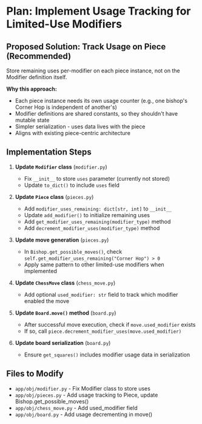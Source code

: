 # Plan: Implement Usage Tracking for Limited-Use Modifiers

## Proposed Solution: Track Usage on Piece (Recommended)

Store remaining uses per-modifier on each piece instance, not on the Modifier definition itself.

**Why this approach:**
- Each piece instance needs its own usage counter (e.g., one bishop's Corner Hop is independent of another's)
- Modifier definitions are shared constants, so they shouldn't have mutable state
- Simpler serialization - uses data lives with the piece
- Aligns with existing piece-centric architecture

## Implementation Steps

1. **Update `Modifier` class** (`modifier.py`)
   - Fix `__init__` to store `uses` parameter (currently not stored)
   - Update `to_dict()` to include `uses` field

2. **Update `Piece` class** (`pieces.py`)
   - Add `modifier_uses_remaining: dict[str, int]` to `__init__`
   - Update `add_modifier()` to initialize remaining uses
   - Add `get_modifier_uses_remaining(modifier_type)` method
   - Add `decrement_modifier_uses(modifier_type)` method

3. **Update move generation** (`pieces.py`)
   - In `Bishop.get_possible_moves()`, check `self.get_modifier_uses_remaining("Corner Hop") > 0`
   - Apply same pattern to other limited-use modifiers when implemented

4. **Update `ChessMove` class** (`chess_move.py`)
   - Add optional `used_modifier: str` field to track which modifier enabled the move

5. **Update `Board.move()` method** (`board.py`)
   - After successful move execution, check if `move.used_modifier` exists
   - If so, call `piece.decrement_modifier_uses(move.used_modifier)`

6. **Update board serialization** (`board.py`)
   - Ensure `get_squares()` includes modifier usage data in serialization

## Files to Modify

- `app/obj/modifier.py` - Fix Modifier class to store uses
- `app/obj/pieces.py` - Add usage tracking to Piece, update Bishop.get_possible_moves()
- `app/obj/chess_move.py` - Add used_modifier field
- `app/obj/board.py` - Add usage decrementing in move()
